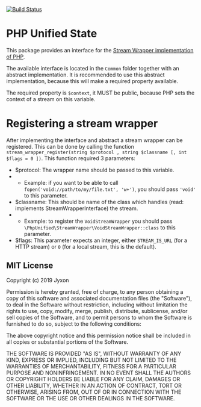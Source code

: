 [![Build Status](https://travis-ci.com/php-unified/stream-wrapper.svg?branch=master)](https://travis-ci.com/php-unified/stream-wrapper)

# PHP Unified State

This package provides an interface for the [Stream Wrapper implementation of PHP](http://php.net/manual/en/class.streamwrapper.php).

The available interface is located in the `Common` folder together with an abstract implementation.
It is recommended to use this abstract implementation, because this will make a required property available.

The required property is `$context`, it MUST be public, because PHP sets the context of a stream on this variable.

# Registering a stream wrapper

After implementing the interface and abstract a stream wrapper can be registered.
This can be done by calling the function `stream_wrapper_register(string $protocol , string $classname [, int $flags = 0 ])`.
This function required 3 parameters:
- $protocol: The wrapper name should be passed to this variable.
- - Example: if you want to be able to call `fopen('void://path/to/my/file.txt', 'w+')`, you should pass `'void'` to this parameter.
- $classname: This should be name of the class which handles (read: implements StreamWrapperInterface) the stream.
- - Example: to register the `VoidStreamWrapper` you should pass `\PhpUnified\StreamWrapper\VoidStreamWrapper::class` to this parameter.
- $flags: This parameter expects an integer, either `STREAM_IS_URL` (for a HTTP stream) or `0` (for a local stream, this is the default).

## MIT License

Copyright (c) 2019 Jyxon

Permission is hereby granted, free of charge, to any person obtaining a copy
of this software and associated documentation files (the "Software"), to deal
in the Software without restriction, including without limitation the rights
to use, copy, modify, merge, publish, distribute, sublicense, and/or sell
copies of the Software, and to permit persons to whom the Software is
furnished to do so, subject to the following conditions:

The above copyright notice and this permission notice shall be included in all
copies or substantial portions of the Software.

THE SOFTWARE IS PROVIDED "AS IS", WITHOUT WARRANTY OF ANY KIND, EXPRESS OR
IMPLIED, INCLUDING BUT NOT LIMITED TO THE WARRANTIES OF MERCHANTABILITY,
FITNESS FOR A PARTICULAR PURPOSE AND NONINFRINGEMENT. IN NO EVENT SHALL THE
AUTHORS OR COPYRIGHT HOLDERS BE LIABLE FOR ANY CLAIM, DAMAGES OR OTHER
LIABILITY, WHETHER IN AN ACTION OF CONTRACT, TORT OR OTHERWISE, ARISING FROM,
OUT OF OR IN CONNECTION WITH THE SOFTWARE OR THE USE OR OTHER DEALINGS IN THE
SOFTWARE.
